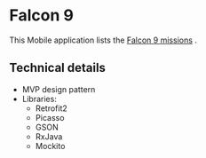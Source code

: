 # Falcon 9

This Mobile application lists the [Falcon 9 missions](https://github.com/r-spacex/SpaceX-API) .

## Technical details

* MVP design pattern
* Libraries:
    * Retrofit2
    * Picasso
    * GSON
    * RxJava
    * Mockito